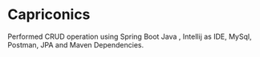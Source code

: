 # Capriconics

Performed CRUD operation using Spring Boot Java , Intellij as IDE, MySql, Postman, JPA and Maven Dependencies.


